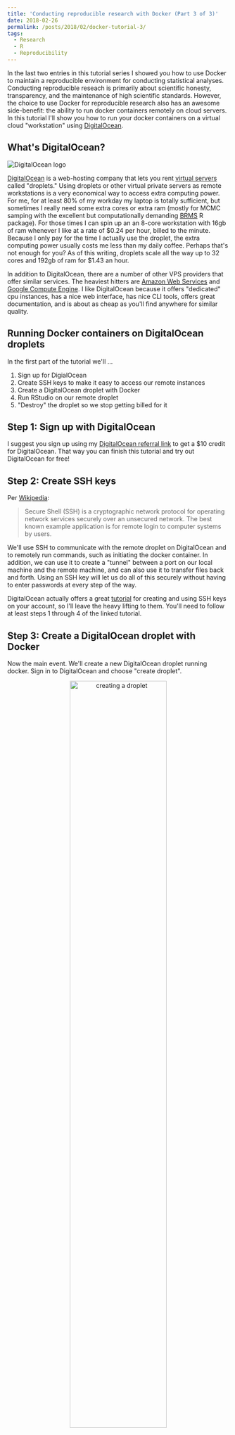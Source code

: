 ```yaml
---
title: 'Conducting reproducible research with Docker (Part 3 of 3)'
date: 2018-02-26
permalink: /posts/2018/02/docker-tutorial-3/
tags:
  - Research
  - R
  - Reproducibility
---
```


In the last two entries in this tutorial series I showed you how to use Docker to maintain a reproducible environment for conducting statistical analyses. Conducting reproducible reseach is primarily about scientific honesty, transparency, and the maintenance of high scientific standards. However, the choice to use Docker for reproducible research also has an awesome side-benefit: the ability to run docker containers remotely on cloud servers. In this tutorial I'll show you how to run your docker containers on a virtual cloud "workstation" using [DigitalOcean](https://m.do.co/c/b5d7c56f84df). 

## What's DigitalOcean?

![DigitalOcean logo](https://tctechcrunch2011.files.wordpress.com/2016/07/unnamed1.png)

[DigitalOcean](https://m.do.co/c/b5d7c56f84df) is a web-hosting company that lets you rent [virtual servers](https://en.wikipedia.org/wiki/Virtual_private_server) called "droplets." Using droplets or other virtual private servers as remote workstations is a very economical way to access extra computing power. For me, for at least 80% of my workday my laptop is totally sufficient, but sometimes I really need some extra cores or extra ram (mostly for MCMC samping with the excellent but computationally demanding  [BRMS](https://github.com/paul-buerkner/brms) R package). For those times I can spin up an an 8-core workstation with 16gb of ram whenever I like at a rate of \$0.24 per hour, billed to the minute. Because I only pay for the time I actually use the droplet, the extra computing power usually costs me less than my daily coffee. Perhaps that's not enough for you? As of this writing, droplets scale all the way up to 32 cores and 192gb of ram for \$1.43 an hour.

In addition to DigitalOcean, there are a number of other VPS providers that offer similar services. The heaviest hitters are [Amazon Web Services](https://aws.amazon.com/) and [Google Compute Engine](https://cloud.google.com/compute/). I like DigitalOcean because it offers "dedicated" cpu instances, has a nice web interface, has nice CLI tools, offers great documentation, and is about as cheap as you'll find anywhere for similar quality.

## Running Docker containers on DigitalOcean droplets

In the first part of the tutorial we'll ...

1. Sign up for DigialOcean
2. Create SSH keys to make it easy to access our remote instances
3. Create a DigitalOcean droplet with Docker
4. Run RStudio on our remote droplet
5. "Destroy" the droplet so we stop getting billed for it

## Step 1: Sign up with DigitalOcean

I suggest you sign up using my [DigitalOcean referral link](https://m.do.co/c/b5d7c56f84df) to get a $10 credit for DigitalOcean. That way you can finish this tutorial and try out DigitalOcean for free!

## Step 2: Create SSH keys

Per [Wikipedia](https://en.wikipedia.org/wiki/Secure_Shell):

> Secure Shell (SSH) is a cryptographic network protocol for operating network services securely over an unsecured network. The best known example application is for remote login to computer systems by users.

We'll use SSH to communicate with the remote droplet on DigitalOcean and to remotely run commands, such as initiating the docker container. In addition, we can use it to create a "tunnel" between a port on our local machine and the remote machine, and can also use it to transfer files back and forth. Using an SSH key will let us do all of this securely without having to enter passwords at every step of the way.

DigitalOcean actually offers a great [tutorial](https://www.digitalocean.com/community/tutorials/how-to-use-ssh-keys-with-digitalocean-droplets) for creating and using SSH keys on your account, so I'll leave the heavy lifting to them. You'll need to follow at least steps 1 through 4 of the linked tutorial.

## Step 3: Create a DigitalOcean droplet with Docker

Now the main event. We'll create a new DigitalOcean droplet running docker. Sign in to DigitalOcean and choose "create droplet". 

<html><center><img src="/images/create_droplet.png" alt="creating a droplet" style="width: 66%;"/></center></html>

From the "choose an image" menu select "One-click apps". Then choose "Docker 17.12.0 on 16.04". This will create a docker droplet running Ubuntu 16.04 with Docker pre-installed.[^1]

![Choosing a Docker image](/images/droplet_images.png)

Next, you'll choose a droplet size. For our purposes let's choose the 2 vcpu dedicated instance. This will have some oomph to play around with but without costing us too much for the purposes of the tutorial 

<html><center><img src="/images/droplet_sizes.png" alt="droplet size options" style="width: 66%;"/></center></html>

Then, choose your datacenter region. You can choose whichever you like, though some options are only available in certain regions.

Finally, make sure to **"include the SSH key"** you created in step 2. Name your droplet however you like and click **"Create"**.

<html><center><img src="/images/add_ssh_key.png" alt="adding keys" style="width: 250px;"/></center></html>

## Step 4: Running RStudio remotely

![droplet](/images/droplet_progress.png)

Once your droplet is created, copy its address to your clipboard by clicking on it. Now switch back over to terminal and run (being sure to use your droplet's ip address):

```bash
ssh root@138.68.6.84
```

Then type `yes` at the prompt. This will give you a shell prompt on your remote DigitalOcean server as the root user. Now, you can start your docker container exactly as you would on your local computer.[^2] Run:

```bash
docker run -d -p 8787:8787 -e USER=yourName -e PASSWORD=secretPassword -e ROOT=TRUE rocker/tidyverse:3.4.3
```

Hop on your browser and point it to your droplet's ip address and port 8787. As I made this tutorial mine was  `138.68.1.215:8787`. You should be greeted with the RStudio sign-in page. 

Do note that using an original password (and possibly username) is much more important now that you're working on a remote server. Anyone in the world can type in that ip address and port and potentially access your droplet, so you want to ensure there's real protection.

Now that you've got RStudio running remotely, there are a few different ways to get your files onto it. The most direct is to upload them from the files window in the web interface. You can also securely copy them using ssh and the `scp` command.

<html><center><img src="/images/Rstudio_upload.png" alt="uploading files to rstudio" style="width: 66%;"/></center></html>

My personal preference is to interface with github. I save all my R projects as github repositories, and clone whatever I'm working on to the remote machine. You can do this through command-line, or directly in the rstudio interface: Go to `File -> New Project -> Version Control -> Git` and enter the repository name. After you enter your username and password, the files will be cloned to the remote machine and you can commit-push when you are done working.

## Step 5: Destroying the droplet

Once you're done working you'll want to "destroy" the droplet so that you are no longer billed for it. This sounds dramatic but I think it's so-named to ensure you won't forget to save your work from the droplet to your local machine or to a repository like github. To destroy the droplet, navigate to its page on the DigitalOcean website and choose **"Destroy"**.

![droplet](/images/droplet_destroy.png)

## Creature comforts

Working from within a Docker container offers some great advantages, but it can also have some drawbacks. Because reproducibility demands the container be available to anyone, there's a limit to the amount of customization that we should build into the container itself. For instance, we should _never_ put any passwords, keys, authentication info, etc. into a Docker container. Here I'll show how we can add some creature comforts to our RStudio environment within our docker container, without compromising security or preventing others from using it easily.

## Setting up git username and password

Using the git and github integration in RStudio server requires telling git how to sign commits. As is, this means running the following commands at the shell _every_ time we create a new docker container:

```bash
git config --global user.name "Your Name"
git config --global user.email "yourEmail@gmail.com"
```

That's a pain. 

We'll fix this by adding a script to the `/init` startup directory of our Rocker-based RStudio container that will perform this step for us. Rather than hard-coding our name and email--which could make this difficult for others to use, we'll pass that info in as an an environment variable.

Here's the script we'll create in our docker project folder (the same folder with the Dockerfile) as `git_config.sh`:

```bash
#!/usr/bin/with-contenv bash

GIT_USER=${GIT_USER:=none}
GIT_EMAIL=${GIT_EMAIL:=none}

if [ "$GIT_USER" != none ]; then
	echo -e "[user]\n\tname=$GIT_USER\n\temail=$GIT_EMAIL" > /home/rstudio/.gitconfig
fi
```

Then, we'll modify our Dockerfile to add this file to the appropriate startup directory. Here's how we'd modify the Dockerfile I created in part 2 of this tutorial:

```dockerfile
####### Dockerfile #######
FROM rocker/tidyverse:3.4.3

ENV DEBIAN_FRONTEND noninteractive

COPY git_config.sh /etc/cont-init.d/gitconfig

RUN apt-get update -qq && apt-get -y --no-install-recommends install \
	libglu1-mesa-dev \
&& install2.r --error \
    --deps TRUE \
    lme4 \
    car
```

Copying this script into `/etc/cont-init.d` sets it to run at startup. The script looks for environment variables `GIT_USER` and `GIT_EMAIL` and if they exist it runs the commands for us. When we start the docker container we can pass in that info with `-e` flags and it will set things up for us.

## Changing themes

Personally, I like using the "Solarized Dark" theme in RStudio. Rather than manually changing the themes each time we run the container, we can also make these changes using environment variables.

To do so, create a  `set_theme.sh` script in the docker project directory, with the following content:

```bash
#!/usr/bin/with-contenv bash

THEME=${THEME:=none}

if [ "$THEME" != none ]; then
	mkdir -p /home/rstudio/.rstudio/monitored/user-settings
	echo "uiPrefs={\"theme\" : \"$THEME\"}" > \
	/home/rstudio/.rstudio/monitored/user-settings/user-settings
	chown -R rstudio /home/rstudio
fi
```

Then, just like before we add another line to the dockerfile:

```dockerfile
####### Dockerfile #######
FROM rocker/tidyverse:3.4.3

ENV DEBIAN_FRONTEND noninteractive

COPY git_config.sh /etc/cont-init.d/gitconfig
COPY set_theme.sh /etc/cont-init.d/theme

RUN apt-get update -qq && apt-get -y --no-install-recommends install \
	libglu1-mesa-dev \
&& install2.r --error \
    --deps TRUE \
    lme4 \
    car
```

## Putting it all together

When you've got your scripts and dockerfile written correctly, add those scripts to the git repo, commit, and push to trigger the automated build. Once the image is ready, we can pass in our preferred defaults as environment variables to the `docker run` command. 

```bash
docker run -d -p 8787:8787 -e USER=yourName -e PASSWORD=secretPassword -e ROOT=TRUE -e GIT_USER="gitUsername" -e GIT_EMAIL="yourEmail@gmail.com" -e THEME="Solarized Dark"  rocker/tidyverse:3.4.3
```

Voilà!

![solarized dark theme](/images/Rstudio_sd.png)

You can extend this general approach to run whatever commands or set whatever settings you like. For more advanced users, here's more information on the [init setup](https://github.com/just-containers/s6-overlay) being used by the Rocker images.

## Conclusions

One virtue of using Docker containers for reproducible research is that they are complete and yet fully portable. This allows others (including our future selves) to reproduce our work, but with the help of RStudio and RStudio server, it also means we can do that work wherever we want.


[^1]: Another option here is to choose **Container Distributions** and **coreOs**. This is a more minimal linux distribution that also has docker pre-installed. If you choose to go this route you'll need to login as user "core", using `ssh core@ip.address` in the next step.

[^2]: You might note I'm not mapping a volume into the container. That's because there isn't any data or files on this remote server, and instead I plan to do pretty much everything from within the container. If we wanted to `scp` some files or something, then we would want to do some mapping. 